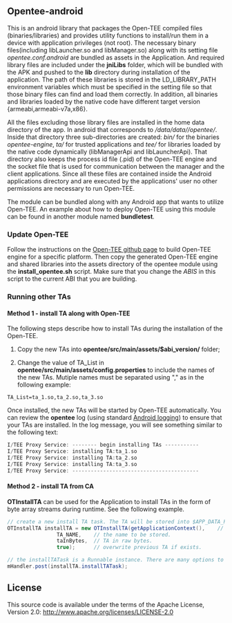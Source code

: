 ## Opentee-android

This is an android library that packages the Open-TEE compiled files (binaries/libraries) and provides utility functions to install/run them in a device with application privileges (not root). The necessary binary files(including libLauncher.so and libManager.so) along with its setting file _opentee.conf.android_ are bundled as assets in the Application. And required library files are included under the **jniLibs** folder, which will be bundled with the APK and pushed to the **lib** directory during installation of the application. The path of these libraries is stored in the LD_LIBRARY_PATH environment variables which must be specified in the setting file so that those binary files can find and load them correctly. In addition, all binaries and libraries loaded by the native code have different target version {armeabi,armeabi-v7a,x86}.

All the files excluding those library files are installed in the home data directory of the app. In android that corresponds to _/data/data/<application package name>/opentee/_. Inside that directory three sub-directories are created: _bin/_ for the binaries _opentee-engine_, _ta/_ for trusted applications and _tee/_ for libraries loaded by the native code dynamically  (libManagerApi and libLauncherApi). That directory also keeps the process id file (.pid) of the Open-TEE engine and the socket file that is used for communication between the manager and the client applications. Since all these files are contained inside the Android applications directory and are executed by the applications' user no other permissions are necessary to run Open-TEE.

The module can be bundled along with any Android app that wants to utilize Open-TEE. An example about how to deploy Open-TEE using this module can be found in another module named **bundletest**.

### Update Open-TEE

Follow the instructions on the [Open-TEE github page](https://open-tee.github.io/android/) to build Open-TEE engine for a specific platform. Then copy the generated Open-TEE engine and shared libraries into the assets directory of the opentee module using the **install_opentee.sh** script. Make sure that you change the _ABIS_ in this script to the current ABI that you are building.

### Running other TAs

#### Method 1 - install TA along with Open-TEE

The following steps describe how to install TAs during the installation of the Open-TEE.

1. Copy the new TAs into **opentee/src/main/assets/$abi_version/** folder;

2. Change the value of TA_List in **opentee/src/main/assets/config.properties** to include the names of the new TAs. Mutiple names must be separated using "," as in the following example:

```shell
TA_List=ta_1.so,ta_2.so,ta_3.so
```

Once installed, the new TAs will be started by Open-TEE automatically. You can review the **opentee** log (using standard [Android logging](https://developer.android.com/studio/debug/index.html#systemLog)) to ensure that your TAs are installed. In the log message, you will see something similar to the following text:
```c
I/TEE Proxy Service: -------- begin installing TAs -----------
I/TEE Proxy Service: installing TA:ta_1.so
I/TEE Proxy Service: installing TA:ta_2.so
I/TEE Proxy Service: installing TA:ta_3.so
I/TEE Proxy Service: -----------------------------------------
```

#### Method 2 - install TA from CA

**OTInstallTA** can be used for the Application to install TAs in the form of byte array streams during runtime. See the following example.

```java
// create a new install TA task. The TA will be stored into $APP_DATA_PATH/opentee/ta with the name TA_NAME. Open-TEE will automatically start it once installed.
OTInstallTA installTA = new OTInstallTA(getApplicationContext(),    // application context
                TA_NAME,	// the name to be stored.
                taInBytes,	// TA in raw bytes.
                true);		// overwrite previous TA if exists.

// the installTATask is a Runnable instance. There are many options to run it. For instance, you can just post it to a running thread like the following line of code. At the same time, make sure that your TA is not rejected by looking the logcat.
mHandler.post(installTA.installTATask);
```

## License

This source code is available under the terms of the Apache License, Version 2.0: <http://www.apache.org/licenses/LICENSE-2.0>
